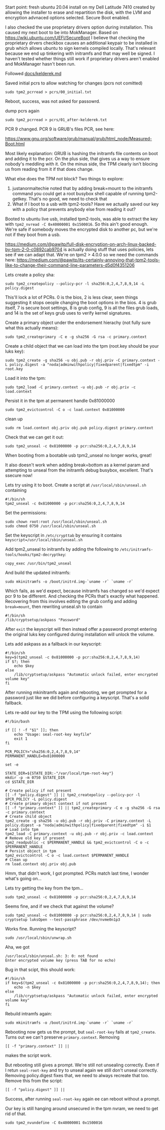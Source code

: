 Start point: fresh ubuntu 20.04 install on my Dell Latitude 7410 created by
allowing the installer to erase and repartition the disk, with the LVM and
encryption advnaced options selected. Secure Boot enabled.

I also checked the use proprietary drivers option during installation. This
caused my next boot to be into MokManager.  Based on
https://wiki.ubuntu.com/UEFI/SecureBoot I believe that checking the proprietary
drvers checkbox causes an additional keypair to be installed in grub which
allows ubuntu to sign kernels compiled locally. That's relevant because we end
up tinkering with initramfs and that may well be signed. I haven't tested
whether things still work if proprietary drivers aren't enabled and MokManager
hasn't been run.

Followed [docs/kelderek.md](docs/kelderek.md)

Saved initial pcrs to allow watching for changes (pcrs not comitted)

`sudo tpm2_pcrread > pcrs/00_initial.txt`

Reboot, success, was not asked for passowrd.

dump pcrs again

`sudo tpm2_pcrread > pcrs/01_after-kelderek.txt`

PCR 9 changed. PCR 9 is GRUB's files PCR, see here:

https://www.gnu.org/software/grub/manual/grub/html_node/Measured-Boot.html

Most likely explanation: GRUB is hashing the initramfs file contents on boot and
adding it to the pcr. On the plus side, that gives us a way to ensure nobody's
meddling with it. On the minus side, the TPM clearly isn't blocing us from
reading from it if that does change.

What else does the TPM not block? Two things to explore:

1. justanormaltechie noted that by adding break=mount to the initramfs command
   you could get a root busybox shell capable of running tpm2-getkey. That's no
   good, we need to check that
2. What if I boot to a usb with tpm2-tools? Have we actually saved our key with
   a policy that prevents anybody else from reading it out?

Booted to ubuntu live usb, installed tpm2-tools, was able to extract the key
with `tpm2_nvread -C 0x40000001 0x1500016`. So this ain't good enough. We're
safe if somebody moves the encrypted disk to another pc, but we're not if they
boot from a usb.

https://medium.com/@pawitp/full-disk-encryption-on-arch-linux-backed-by-tpm-2-0-c0892cab9704
is actually doing stuff that uses policies, lets see if we can adapt that. We're
on tpm2 > 4.0.0 so we need the commands here:
https://medium.com/@pawitp/its-certainly-annoying-that-tpm2-tools-like-to-change-their-command-line-parameters-d5d0f4351206

Lets create a policy sha:

`sudo tpm2_createpolicy --policy-pcr -l sha256:0,2,4,7,8,9,14 -L policy.digest`

This'll lock a lot of PCRs. 0 is the bios, 2 is less clear, seen things
suggesting it stops oeople changing the boot options in the bios. 4 is grub
itself, 7 is secure boot settings, 8 is grub config, 9 is all the files grub
loads, and 14 is the set of keys grub uses to verify kernel signatures.

Create a primary object under the endorsement hierachy (not fully sure what this actually means):

`sudo tpm2_createprimary -C e -g sha256 -G rsa -c primary.context`

Create a child object that we can load into the tpm (root.key should be your luks key):

`sudo tpm2_create -g sha256 -u obj.pub -r obj.priv -C primary.context -L policy.digest -a "noda|adminwithpolicy|fixedparent|fixedtpm" -i root.key`

Load it into the tpm:

`sudo tpm2_load -C primary.context -u obj.pub -r obj.priv -c load.context`

Persist it in the tpm at permanent handle 0x81000000

`sudo tpm2_evictcontrol -C o -c load.context 0x81000000`

clean up

`sudo rm load.context obj.priv obj.pub policy.digest primary.context`

Check that we can get it out:

`sudo tpm2_unseal -c 0x81000000 -p pcr:sha256:0,2,4,7,8,9,14`

When booting from a bootable usb tpm2_unseal no longer works, great!

It also doesn't work when adding break=bottom as a kernel param and attempting
to unseal from the initramfs debug busybox, excellent. That's ssecure now!

Lets try using it to boot. Create a script at `/usr/local/sbin/unseal.sh` containing

```
#!/bin/sh
tpm2_unseal -c 0x81000000 -p pcr:sha256:0,2,4,7,8,9,14
```

Set the permissions:

```
sudo chown root:root /usr/local/sbin/unseal.sh
sudo chmod 0750 /usr/local/sbin/unseal.sh
```

Set the keyscript in `/etc/crypttab` by ensuring it contains `keyscript=/usr/local/sbin/unseal.sh`

Add tpm2_unseal to initramfs by adding the following to `/etc/initramfs-tools/hooks/tpm2-decryptkey`:

`copy_exec /usr/bin/tpm2_unseal`

And build the updated initramfs:

```
sudo mkinitramfs -o /boot/initrd.img-`uname -r` `uname -r`
```

Which fails, as we'd expect, because initramfs has changed so we'd expect pcr 9
to be different. And checking the PCRs that's exactly what happened. Recovering
from this involves editing the grub config and adding `break=mount`, then
rewriting unseal.sh to contain

```
#!/bin/sh
/lib/cryptsetup/askpass "Password"
```

After `exit` the keyscript will then instead offer a password prompt entering
the original luks key configured during installation will unlock the volume.

Lets add askpass as a fallback in our keyscript:

```
#!/bin/sh
key=$(tpm2_unseal -c 0x81000000 -p pcr:sha256:0,2,4,7,8,9,14)
if $?; then
    echo $key
else
    /lib/cryptsetup/askpass "Automatic unlock failed, enter encrypted volume key"
fi
```

After running mkinitramfs again and rebooting, we get prompted for a password
just like we did before configuring a keyscript. That's a solid fallback.

Lets re-add our key to the TPM using the following script:

```
#!/bin/bash

if [[ ! -f "$1" ]]; then
    echo "Usage: seal-root-key keyfile"
    exit 1
fi

PCR_POLICY="sha256:0,2,4,7,8,9,14"
PERMANENT_HANDLE=0x81000000

set -e

STATE_DIR=${STATE_DIR:-"/var/local/tpm-root-key"}
mkdir -p -m 0750 $STATE_DIR
cd $STATE_DIR

# Create policy if not present
[[ -f "policy.digest" ]] || tpm2_createpolicy --policy-pcr -l $PCR_POLICY -L policy.digest
# Create primary object context if not present
[[ -f "primary.context" ]] || tpm2_createprimary -C e -g sha256 -G rsa -c primary.context
# Create child object
tpm2_create -g sha256 -u obj.pub -r obj.priv -C primary.context -L policy.digest -a "noda|adminwithpolicy|fixedparent|fixedtpm" -i $1
# Load into tpm
tpm2_load -C primary.context -u obj.pub -r obj.priv -c load.context
# Remove old key if present
tpm2_readpublic -c $PERMANENT_HANDLE && tpm2_evictcontrol -C o -c $PERMANENT_HANDLE
# Persist object in tpm
tpm2_evictcontrol -C o -c load.context $PERMANENT_HANDLE
# Clean up
rm load.context obj.priv obj.pub
```

Hmm, that didn't work, I got prompted. PCRs match last time, I wonder what's going on...

Lets try getting the key from the tpm...

`sudo tpm2_unseal -c 0x81000000 -p pcr:sha256:0,2,4,7,8,9,14`

Seems fine, and if we check that against the volume?

`sudo tpm2_unseal -c 0x81000000 -p pcr:sha256:0,2,4,7,8,9,14 | sudo cryptsetup luksOpen --test-passphrase /dev/nvme0n1p3`

Works fine. Running the keyscript?

`sudo /usr/local/sbin/unwrap.sh`

Aha, we got 

```
/usr/local/sbin/unseal.sh: 3: 0: not found
Enter encrypted volume key (press TAB for no echo) 
```

Bug in that scipt, this should work:

```
#!/bin/sh
if key=$(tpm2_unseal -c 0x81000000 -p pcr:sha256:0,2,4,7,8,9,14); then
    echo -n $key
else
    /lib/cryptsetup/askpass "Automatic unlock failed, enter encrypted volume key"
fi
```

Rebuild intramfs again:

```
sudo mkinitramfs -o /boot/initrd.img-`uname -r` `uname -r`
```

Rebooting now gets us the prompt, but `seal-root-key` fails at `tpm2_create`.
Turns out we can't preserve `primary.context`. Removing

`[[ -f "primary.context" ]] || `

makes the script work.

But rebooting still gives a prompt. We're still not unsealing correctly. Even if
I retun `seal-root-key` and try to unseal again we still don't unseal correctly.
Removing policy.digest fixes that, we need to always recreate that too. Remove
this from the script:

`[[ -f "policy.digest" ]] || `

Success, after running `seal-root-key` again ee can reboot without a prompt.

Our key is still hanging around unsecured in the tpm nvram, we need to get rid
of that.

`sudo tpm2_nvundefine -C 0x40000001 0x1500016`
